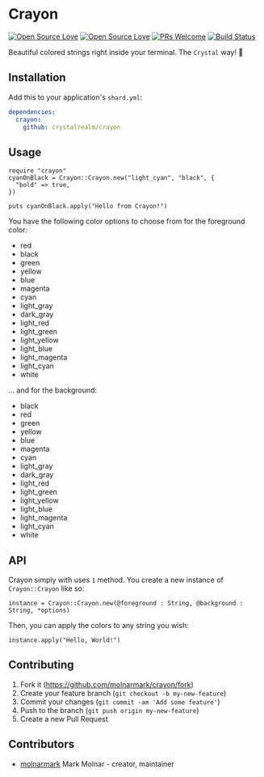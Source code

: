 # Crayon

[![Open Source Love](https://badges.frapsoft.com/os/v1/open-source.svg?v=102)](https://github.com/ellerbrock/open-source-badge/)
[![Open Source Love](https://badges.frapsoft.com/os/mit/mit.svg?v=102)](https://github.com/ellerbrock/open-source-badge/)
[![PRs Welcome](https://img.shields.io/badge/PRs-welcome-brightgreen.svg?style=flat-square)](http://makeapullrequest.com)
[![Build Status](https://travis-ci.org/crystalrealm/crayon.svg?branch=master)](https://travis-ci.org/crystalrealm/crayon)

Beautiful colored strings right inside your terminal. The `Crystal` way! :tada:

## Installation

Add this to your application's `shard.yml`:

```yaml
dependencies:
  crayon:
    github: crystalrealm/crayon
```

## Usage

```crystal
require "crayon"
cyanOnBlack = Crayon::Crayon.new("light_cyan", "black", {
  "bold" => true,
})

puts cyanOnBlack.apply("Hello from Crayon!")
```

You have the following color options to choose from for the foreground color:

- red
- black
- green
- yellow
- blue
- magenta
- cyan
- light_gray
- dark_gray
- light_red
- light_green
- light_yellow
- light_blue
- light_magenta
- light_cyan
- white

... and for the background:

- black
- red
- green
- yellow
- blue
- magenta
- cyan
- light_gray
- dark_gray
- light_red
- light_green
- light_yellow
- light_blue
- light_magenta
- light_cyan
- white

## API

Crayon simply with uses `1` method.
You create a new instance of `Crayon::Crayon` like so:

```crystal
instance = Crayon::Crayon.new(@foreground : String, @background : String, *options)
```

Then, you can apply the colors to any string you wish:

```crystal
instance.apply("Hello, World!")
```

## Contributing

1.  Fork it (<https://github.com/molnarmark/crayon/fork>)
2.  Create your feature branch (`git checkout -b my-new-feature`)
3.  Commit your changes (`git commit -am 'Add some feature'`)
4.  Push to the branch (`git push origin my-new-feature`)
5.  Create a new Pull Request

## Contributors

- [molnarmark](https://github.com/molnarmark) Mark Molnar - creator, maintainer
